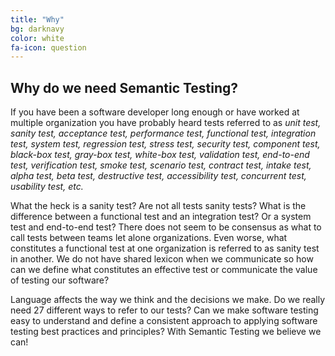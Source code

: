 ```yaml
---
title: "Why"
bg: darknavy
color: white
fa-icon: question
---
```


## Why do we need Semantic Testing?

If you have been a software developer long enough or have worked at multiple organization you have probably heard tests referred to as *unit test, sanity test, acceptance test, performance test, functional test, integration test, system test, regression test, stress test, security test, component test, black-box test, gray-box test, white-box test, validation test, end-to-end test, verification test, smoke test, scenario test, contract test, intake test, alpha test, beta test, destructive test, accessibility test, concurrent test, usability test, etc.*

What the heck is a sanity test? Are not all tests sanity tests? What is the difference between a functional test and an integration test? Or a system test and end-to-end test? There does not seem to be consensus as what to call tests between teams let alone organizations. Even worse, what constitutes a functional test at one organization is referred to as sanity test in another. We do not have shared lexicon when we communicate so how can we define what constitutes an effective test or communicate the value of testing our software?

Language affects the way we think and the decisions we make. Do we really need 27 different ways to refer to our tests? Can we make software testing easy to understand and define a consistent approach to applying software testing best practices and principles? With Semantic Testing we believe we can!
